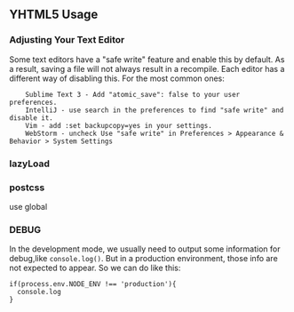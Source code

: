 ## YHTML5 Usage

### Adjusting Your Text Editor

Some text editors have a "safe write" feature and enable this by default. As a result, saving a file will not always result in a recompile.
Each editor has a different way of disabling this. For the most common ones:
```
    Sublime Text 3 - Add "atomic_save": false to your user preferences.
    IntelliJ - use search in the preferences to find "safe write" and disable it.
    Vim - add :set backupcopy=yes in your settings.
    WebStorm - uncheck Use "safe write" in Preferences > Appearance & Behavior > System Settings
```

### lazyLoad

### postcss

use global


### DEBUG

In the development mode, we usually need to output some information for debug,like `console.log()`.
But in a production environment, those info are not expected to appear.
So we can do like this:

```
if(process.env.NODE_ENV !== 'production'){
  console.log
}
```


